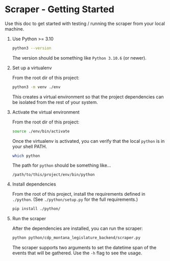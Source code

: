 # Scraper - Getting Started

Use this doc to get started with testing / running the scraper from your local machine.

1. Use Python >= 3.10

    ```sh
    python3 --version
    ```

    The version should be something like `Python 3.10.6` (or newer).

2. Set up a virtualenv

    From the root dir of this project:

    ```sh
    python3 -m venv ./env
    ```

    This creates a virtual environment so that the project dependencies can be isolated from the rest of your system.

3. Activate the virtual environment

    From the root dir of this project:

    ```sh
    source ./env/bin/activate
    ```

    Once the virtualenv is activated, you can verify that the local `python` is in your shell PATH.

    ```sh
    which python
    ```

    The path for `python` should be something like...

    `/path/to/this/project/env/bin/python`

4. Install dependencies

    From the root of this project, install the requirements defined in `./python`. (See `./python/setup.py` for the full requirements.)

    ```sh
    pip install ./python/
    ```

5. Run the scraper

    After the dependencies are installed, you can run the scraper:

    ```sh
    python python/cdp_montana_legislature_backend/scraper.py
    ```

    The scraper supports two arguments to set the datetime span of the events that will be gathered. Use the `-h` flag to see the usage.
